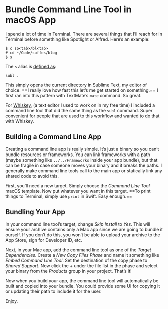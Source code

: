 # Bundle Command Line Tool in macOS App

I spend a lot of time in Terminal. There are several things that I’ll reach for in Terminal before something like Spotlight or Alfred. Here’s an example:

    $ c so<tab>/bl<tab>
    # cd ~/Code/soffes/blog
    $ s

The `s` alias is [defined as](https://github.com/soffes/dotfiles/blob/master/.zsh/aliases.zsh#L21):

    subl .

This simply opens the current directory in Sublime Text, my editor of choice. ==I really love how fast this let’s me get started on something.== I first ran into this pattern with TextMate’s `mate` command. So great.

For [Whiskey](https://usewhiskey.com), (a text editor I used to work on in my free time) I included a command line tool that did the same thing as the `subl` command. Super convenient for people that are used to this workflow and wanted to do that with Whiskey.

## Building a Command Line App

Creating a command line app is really simple. It’s just a binary so you can’t bundle resources or frameworks. You can link frameworks with a path (maybe something like `../../Frameworks` inside your app bundle), but that can be fragile in case someone moves your binary and it breaks the paths. I generally make command line tools call to the main app or statically link any shared code to avoid this.

First, you’ll need a new target. Simply choose the *Command Line Tool* macOS template. Now put whatever you want in this target. ==To print things to Terminal, simply use `print` in Swift. Easy enough.==

## Bundling Your App

In your command line tool’s target, change *Skip Install* to *Yes*. This will ensure your archive contains only a Mac app since we are going to bundle it ourself. If you don’t do this, you won’t be able to upload your archive to the App Store, sign for Developer ID, etc.

Next, in your Mac app, add the command line tool as one of the *Target Dependencies*. Create a *New Copy Files Phase* and name it something like *Embed Command Line Tool*. Set the destination of the copy phase to *Shared Support*. Now click the + under the file list in the phase and select your binary from the *Products* group in your project. That’s it!

Now when you build your app, the command line tool will automatically be built and copied into your bundle. You could provide some UI for copying it or updating their path to include it for the user.

Enjoy.